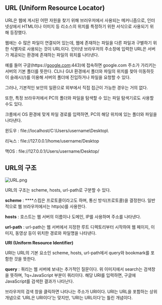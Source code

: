 ## URL (Uniform Resource Locator)

URL은 웹에 게시된 어떤 자원을 찾기 위해 브러우저에서 사용되는 메커니즘으로, 인터넷상에서 HTML이나 이미지 등 리소스의 위치를 특정하기 위한 서식으로 사용되기 위해 등장했다.

웹에는 수 많은 파일이 연결되어 있는데, 웹에 존재하는 파일을 다른 파일과 구별하기 위한 식별자로 사용되는 것이 URL이다. 인터넷 브라우저의 주소창에 입력한 URL은 서버가 제공되는 환경에 존재하는 파일의 위치를 나타낸다.

예를 들어 구글(https://[google.com](http://google.com):443)에 접속하면 google.com 주소가 가리키는 서버의 기본 폴더를 뜻한다. CLI나 GUI 환경에서 폴더와 파일의 위치를 찾아 이동하듯이 슬래시(/)를 이용해 서버의 폴더에 진입하거나 파일을 요청할 수 있다.

그러나, 기본적인 보안의 일환으로 외부에서 직접 접근이 가능한 경우는 거의 없다.

또한, 특정 브라우저에서 PC의 폴더와 파일을 탐색할 수 있는 파일 탐색기로도 사용할 수도 있다.

크롬에서 OS 환경에 맞게 파일 경로를 입력하면, PC의 해당 위치에 있는 폴더와 파일을 나타낸다.

윈도우 : file://localhost/C:\Users/username\Desktop\

리눅스 : file://127.0.0.1/home/username/Desktop

맥OS : file://127.0.0.1/Users/username/Desktop/

## URL의 구조

![URL.png](https://s3-us-west-2.amazonaws.com/secure.notion-static.com/251b1ee1-6b39-4889-a2af-23e5db0b0d5a/URL.png)

URL의 구조는 scheme, hosts, url-path로 구분할 수 있다.

**scheme** : ****스킴은 프로토콜이라고도 하며, 통신 방식(프로토콜)을 결정한다. 일반적으로 웹 브라우저에서는 http(s)를 사용한다.

**hosts** : 호스트는 웹 서버의 이름이나 도메인, IP를 사용하며 주소를 나타낸다.

**url-path** : url-path는 웹 서버에서 지정한 루트 디렉토리부터 시작하여 웹 페이지, 이미지, 동영상 등이 위치한 경로와 파일명을 나타낸다.

**URI (Uniform Resource Identifier)**

URI는 URL의 기본 요소인 scheme, hosts, url-path에서 query와 bookmark를 포함한 것을 뜻한다.

**query** : 쿼리는 웹 서버에 보내는 추가적인 질문이다. 위 이미지에서 search는 검색창을 뜻하며, ?q=JavaScript 부분이 쿼리이다. 해당 URI를 입력하면, 구글에 JavaScript를 검색한 결과가 나타난다.

브라우저의 검색 창을 클릭하면 나타나는 주소가 URI이다. URI는 URL을 포함하는 상위 개념으로 ‘URL은 URI이다’는 맞지만, ‘URI는 URL이다’는 틀린 개념이다.